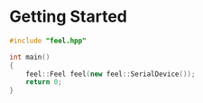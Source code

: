 # Getting Started

```cpp
#include "feel.hpp"

int main()
{
    feel::Feel feel(new feel::SerialDevice());
    return 0;
}
```